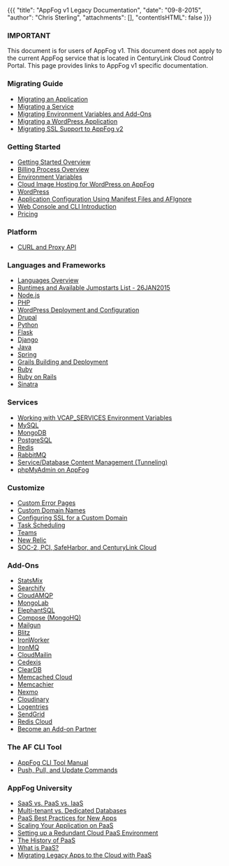 {{{
  "title": "AppFog v1 Legacy Documentation",
  "date": "09-8-2015",
  "author": "Chris Sterling",
  "attachments": [],
  "contentIsHTML": false
}}}

### IMPORTANT

This document is for users of AppFog v1. This document does not apply to the current AppFog service that is located in CenturyLink Cloud Control Portal. This page provides links to AppFog v1 specific documentation.

### Migrating Guide

* [Migrating an Application](../../AFv1/how-to-migrate-an-application.md)
* [Migrating a Service](../../AFv1/export-services-and-third-party-alternatives.md)
* [Migrating Environment Variables and Add-Ons](../../AFv1/migrating-environment-variables.md)
* [Migrating a WordPress Application](../../AFv1/afv1-migrating-wordpress.md)
* [Migrating SSL Support to AppFog v2](../../AFv1/how-to-migrate-ssl-certs.md)

### Getting Started

* [Getting Started Overview](../../AFv1/getting-started-overview.md)
* [Billing Process Overview](../../AFv1/billing-process-overview.md)
* [Environment Variables](../../AFv1/environment-variables.md)
* [Cloud Image Hosting for WordPress on AppFog](../../AFv1/cloud-image-hosting-for-wordpress-on-appfog.md)
* [WordPress](../../AFv1/wordpress.md)
* [Application Configuration Using Manifest Files and AFIgnore](../../AFv1/application-configuration-using-manifest-files-and-afignore.md)
* [Web Console and CLI Introduction](../../AFv1/web-console-and-cli-introduction.md)
* [Pricing](../../AFv1/pricing.md)

### Platform

* [CURL and Proxy API](../../AFv1/curl-and-proxy-api.md)

### Languages and Frameworks

* [Languages Overview](../../AFv1/languages-overview.md)
* [Runtimes and Available Jumpstarts List - 26JAN2015](../../AFv1/runtimes-and-available-jumpstarts-list-26jan2015.md)
* [Node.js](../../AFv1/node-js.md)
* [PHP](../../AFv1/php.md)
* [WordPress Deployment and Configuration](../../AFv1/wordpress-deployment-and-configuration.md)
* [Drupal](../../AFv1/drupal.md)
* [Python](../../AFv1/python.md)
* [Flask](../../AFv1/flask.md)
* [Django](../../AFv1/django.md)
* [Java](../../AFv1/java.md)
* [Spring](../../AFv1/spring.md)
* [Grails Building and Deployment](../../AFv1/grails-building-and-deployment.md)
* [Ruby](../../AFv1/ruby.md)
* [Ruby on Rails](../../AFv1/ruby-on-rails.md)
* [Sinatra](../../AFv1/sinatra.md)

### Services

* [Working with VCAP_SERVICES Environment Variables](../../AFv1/working-with-vcap-services-environment-variables.md)
* [MySQL](../../AFv1/mysql.md)
* [MongoDB](../../AFv1/mongodb.md)
* [PostgreSQL](../../AFv1/postgresql.md)
* [Redis](../../AFv1/redis.md)
* [RabbitMQ](../../AFv1/rabbitmq.md)
* [Service/Database Content Management (Tunneling)](../../AFv1/service-database-content-management-tunneling.md)
* [phpMyAdmin on AppFog](../../AFv1/phpmyadmin-on-appfog.md)

### Customize

* [Custom Error Pages](../../AFv1/custom-error-pages.md)
* [Custom Domain Names](../../AFv1/custom-domain-names.md)
* [Configuring SSL for a Custom Domain](../../AFv1/configuring-ssl-for-a-custom-domain.md)
* [Task Scheduling](../../AFv1/task-scheduling.md)
* [Teams](../../AFv1/teams.md)
* [New Relic](../../AFv1/new-relic.md)
* [SOC-2, PCI, SafeHarbor, and CenturyLink Cloud](../../AFv1/soc-2-pci-safeharbor-and-centurylink-cloud.md)

### Add-Ons

* [StatsMix](../../AFv1/statsmix.md)
* [Searchify](../../AFv1/searchify.md)
* [CloudAMQP](../../AFv1/cloudamqp.md)
* [MongoLab](../../AFv1/mongolab.md)
* [ElephantSQL](../../AFv1/elephantsql.md)
* [Compose (MongoHQ)](../../AFv1/compose-mongohq.md)
* [Mailgun](../../AFv1/mailgun.md)
* [Blitz](../../AFv1/blitz.md)
* [IronWorker](../../AFv1/ironworker.md)
* [IronMQ](../../AFv1/ironmq.md)
* [CloudMailin](../../AFv1/cloudmailin.md)
* [Cedexis](../../AFv1/cedexis.md)
* [ClearDB](../../AFv1/cleardb.md)
* [Memcached Cloud](../../AFv1/memcached-cloud.md)
* [Memcachier](../../AFv1/memcachier.md)
* [Nexmo](../../AFv1/nexmo.md)
* [Cloudinary](../../AFv1/cloudinary.md)
* [Logentries](../../AFv1/logentries.md)
* [SendGrid](../../AFv1/sendgrid.md)
* [Redis Cloud](../../AFv1/redis-cloud.md)
* [Become an Add-on Partner](../../AFv1/become-an-add-on-partner.md)

### The AF CLI Tool

* [AppFog CLI Tool Manual](../../AFv1/appfog-cli-tool-manual.md)
* [Push, Pull, and Update Commands](../../AFv1/push-pull-and-update-commands.md)

### AppFog University

* [SaaS vs. PaaS vs. IaaS](../../AFv1/saas-vs-paas-vs-iaas.md)
* [Multi-tenant vs. Dedicated Databases](../../AFv1/multi-tenant-vs-dedicated-databases.md)
* [PaaS Best Practices for New Apps](../../AFv1/paas-best-practices-for-new-apps.md)
* [Scaling Your Application on PaaS](../../AFv1/scaling-your-application-on-paas.md)
* [Setting up a Redundant Cloud PaaS Environment](../../AFv1/setting-up-a-redundant-cloud-paas-environment.md)
* [The History of PaaS](../../AFv1/the-history-of-paas.md)
* [What is PaaS?](../../AFv1/what-is-paas.md)
* [Migrating Legacy Apps to the Cloud with PaaS](../../AFv1/migrating-legacy-apps-to-the-cloud-with-paas.md)
